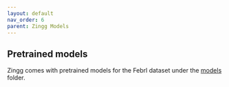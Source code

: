 ```yaml
---
layout: default
nav_order: 6
parent: Zingg Models
---
```



## Pretrained models

Zingg comes with pretrained models for the Febrl dataset under the [models](/../models) folder.

